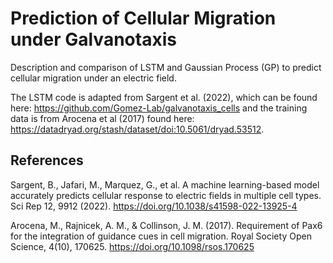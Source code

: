 # Prediction of Cellular Migration under Galvanotaxis

Description and comparison of LSTM and Gaussian Process (GP) to predict cellular migration under an electric field.

The LSTM code is adapted from Sargent et al. (2022), which can be found here: 
https://github.com/Gomez-Lab/galvanotaxis_cells and the training data is from Arocena et al (2017) found here: https://datadryad.org/stash/dataset/doi:10.5061/dryad.53512.

## References

Sargent, B., Jafari, M., Marquez, G., et al. A machine learning-based model accurately predicts cellular response to electric fields in multiple cell types. Sci Rep 12, 9912 (2022). https://doi.org/10.1038/s41598-022-13925-4

Arocena, M., Rajnicek, A. M., & Collinson, J. M. (2017). Requirement of Pax6 for the integration of guidance cues in cell migration. Royal Society Open Science, 4(10), 170625. https://doi.org/10.1098/rsos.170625
